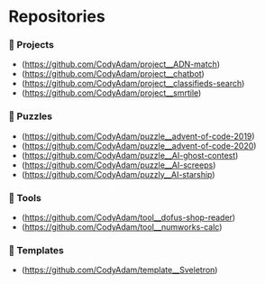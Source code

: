 

# Repositories

### 💼 Projects

- (https://github.com/CodyAdam/project__ADN-match)
- (https://github.com/CodyAdam/project__chatbot)
- (https://github.com/CodyAdam/project__classifieds-search)
- (https://github.com/CodyAdam/project__smrtile)

### 🧩 Puzzles

- (https://github.com/CodyAdam/puzzle__advent-of-code-2019)
- (https://github.com/CodyAdam/puzzle__advent-of-code-2020)
- (https://github.com/CodyAdam/puzzle__AI-ghost-contest)
- (https://github.com/CodyAdam/puzzle__AI-screeps)
- (https://github.com/CodyAdam/puzzly__AI-starship)

### 🔧 Tools 

- (https://github.com/CodyAdam/tool__dofus-shop-reader)
- (https://github.com/CodyAdam/tool__numworks-calc)
  
### 🧾 Templates

- (https://github.com/CodyAdam/template__Sveletron)
